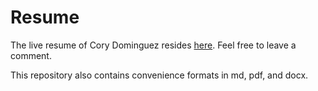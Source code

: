 # Resume

The live resume of Cory Dominguez resides [here](https://paper.dropbox.com/doc/Cory-Dominguez-iDOIs6lQJN7rLh6JComn1?_tk=share_copylink). Feel free to leave a comment.

This repository also contains convenience formats in md, pdf, and docx.
